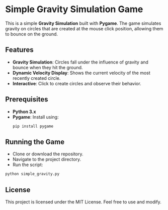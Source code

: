 # Simple Gravity Simulation Game

This is a simple **Gravity Simulation** built with **Pygame**. The game simulates gravity on circles that are created at the mouse click position, allowing them to bounce on the ground.

## Features
- **Gravity Simulation**: Circles fall under the influence of gravity and bounce when they hit the ground.
- **Dynamic Velocity Display**: Shows the current velocity of the most recently created circle.
- **Interactive**: Click to create circles and observe their behavior.

## Prerequisites
- **Python 3.x**
- **Pygame**: Install using:
  ```bash
  pip install pygame
  
## Running the Game
- Clone or download the repository.
- Navigate to the project directory.
- Run the script:
```bash
python simple_gravity.py
```
## License
This project is licensed under the MIT License. Feel free to use and modify.

